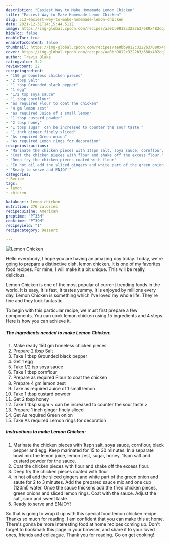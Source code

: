 ```yaml
---
description: "Easiest Way to Make Homemade Lemon Chicken"
title: "Easiest Way to Make Homemade Lemon Chicken"
slug: 513-easiest-way-to-make-homemade-lemon-chicken
date: 2021-12-31T14:15:44.511Z
image: https://img-global.cpcdn.com/recipes/aa0bb9812c3222b3/680x482cq70/lemon-chicken-recipe-main-photo.jpg
hideToc: false
enableToc: true
enableTocContent: false
thumbnail: https://img-global.cpcdn.com/recipes/aa0bb9812c3222b3/680x482cq70/lemon-chicken-recipe-main-photo.jpg
cover: https://img-global.cpcdn.com/recipes/aa0bb9812c3222b3/680x482cq70/lemon-chicken-recipe-main-photo.jpg
author: Travis Blake
ratingvalue: 3.2
reviewcount: 22
recipeingredient:
- "150 gm boneless chicken pieces"
- "2 tbsp Salt"
- "1 tbsp Grounded black pepper"
- "1 egg"
- "1/2 tsp soya sauce"
- "1 tbsp cornflour"
- "as required Flour to coat the chicken"
- "4 gm lemon zest"
- "as required Juice of 1 small lemon"
- "1 tbsp custard powder"
- "2 tbsp honey"
- "1 tbsp sugar  can be increased to counter the sour taste "
- "1 inch ginger finely sliced"
- "As required Green onion"
- "As required Lemon rings for decoration"
recipeinstructions:
- "Marinate the chicken pieces with 1tspn salt, soya sauce, cornflour, black pepper and egg. Keep marinated for 15 to 30 minutes. In a separate bowl mix the lemon juice, lemon zest, sugar, honey, 1tspn salt and custard powder for the sauce."
- "Coat the chicken pieces with flour and shake off the excess flour."
- "Deep fry the chicken pieces coated with flour"
- "In hot oil add the sliced gingers and white part of the green onion and saute for 2 to 3 minutes. Add the prepared sauce mix and one cup (120ml) water.  Once the sauce thickens add the fried chicken pieces, green onions and sliced lemon rings. Coat with the sauce. Adjust the salt, sour and sweet taste"
- "Ready to serve and ENJOY!"
categories:
- Recipe
tags:
- lemon
- chicken

katakunci: lemon chicken 
nutrition: 276 calories
recipecuisine: American
preptime: "PT33M"
cooktime: "PT39M"
recipeyield: "1"
recipecategory: Dessert

---
```



![Lemon Chicken](https://img-global.cpcdn.com/recipes/aa0bb9812c3222b3/680x482cq70/lemon-chicken-recipe-main-photo.jpg)

Hello everybody, I hope you are having an amazing day today. Today, we're going to prepare a distinctive dish, lemon chicken. It is one of my favorites food recipes. For mine, I will make it a bit unique. This will be really delicious.

Lemon Chicken is one of the most popular of current trending foods in the world. It is easy, it is fast, it tastes yummy. It is enjoyed by millions every day. Lemon Chicken is something which I've loved my whole life. They're fine and they look fantastic.




To begin with this particular recipe, we must first prepare a few components. You can cook lemon chicken using 15 ingredients and 4 steps. Here is how you can achieve it.

<!--inarticleads1-->

##### The ingredients needed to make Lemon Chicken:

1. Make ready 150 gm boneless chicken pieces
1. Prepare 2 tbsp Salt
1. Take 1 tbsp Grounded black pepper
1. Get 1 egg
1. Take 1/2 tsp soya sauce
1. Take 1 tbsp cornflour
1. Prepare as required Flour to coat the chicken
1. Prepare 4 gm lemon zest
1. Take as required Juice of 1 small lemon
1. Take 1 tbsp custard powder
1. Get 2 tbsp honey
1. Take 1 tbsp sugar &lt; can be increased to counter the sour taste &gt;
1. Prepare 1 inch ginger finely sliced
1. Get As required Green onion
1. Take As required Lemon rings for decoration




<!--inarticleads2-->

##### Instructions to make Lemon Chicken:

1. Marinate the chicken pieces with 1tspn salt, soya sauce, cornflour, black pepper and egg. Keep marinated for 15 to 30 minutes. In a separate bowl mix the lemon juice, lemon zest, sugar, honey, 1tspn salt and custard powder for the sauce.
1. Coat the chicken pieces with flour and shake off the excess flour.
1. Deep fry the chicken pieces coated with flour
1. In hot oil add the sliced gingers and white part of the green onion and saute for 2 to 3 minutes. Add the prepared sauce mix and one cup (120ml) water.  Once the sauce thickens add the fried chicken pieces, green onions and sliced lemon rings. Coat with the sauce. Adjust the salt, sour and sweet taste
1. Ready to serve and ENJOY!



So that is going to wrap it up with this special food lemon chicken recipe. Thanks so much for reading. I am confident that you can make this at home. There's gonna be more interesting food at home recipes coming up. Don't forget to bookmark this page in your browser, and share it to your loved ones, friends and colleague. Thank you for reading. Go on get cooking!

